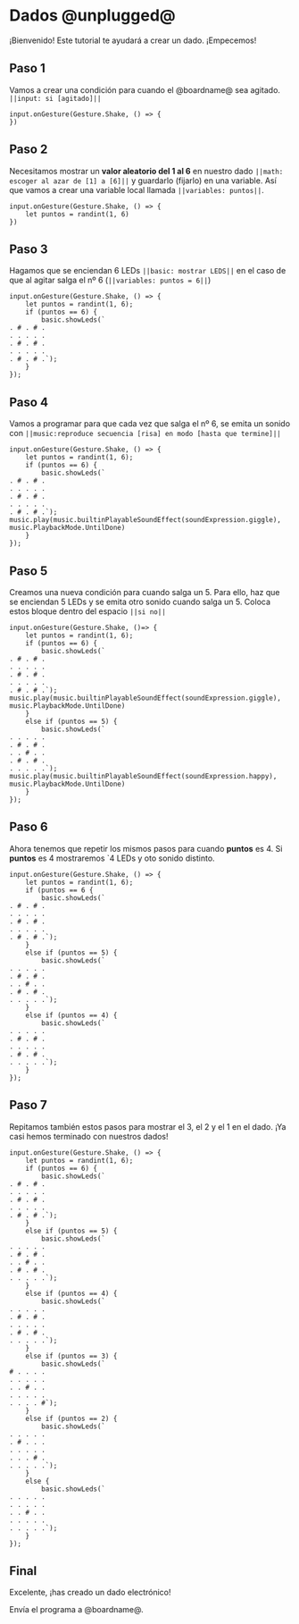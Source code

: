 # Dados @unplugged@


¡Bienvenido! Este tutorial te ayudará a crear un dado. ¡Empecemos!

## Paso 1

Vamos a crear una condición para cuando el @boardname@ sea agitado. ``||input: si [agitado]||``


```blocks
input.onGesture(Gesture.Shake, () => {
})
```

## Paso 2

Necesitamos mostrar un **valor aleatorio del 1 al 6** en nuestro dado ``||math: escoger al azar de [1] a [6]||`` y guardarlo (fijarlo) en una variable. Así que vamos a crear una variable local llamada ``||variables: puntos||``.

```blocks
input.onGesture(Gesture.Shake, () => {
    let puntos = randint(1, 6)
})
```

## Paso 3

Hagamos que se enciendan 6 LEDs ``||basic: mostrar LEDS||`` en el caso de que al agitar salga el nº 6 (``||variables: puntos = 6||``)


```blocks
input.onGesture(Gesture.Shake, () => {
    let puntos = randint(1, 6);
    if (puntos == 6) {
        basic.showLeds(`
. # . # .
. . . . .
. # . # .
. . . . .
. # . # .`);
    }
});
```

## Paso 4

Vamos a programar para que cada vez que salga el nº 6, se emita un sonido con ``||music:reproduce secuencia [risa] en modo [hasta que termine]||``

```blocks
input.onGesture(Gesture.Shake, () => {
    let puntos = randint(1, 6);
    if (puntos == 6) {
        basic.showLeds(`
. # . # .
. . . . .
. # . # .
. . . . .
. # . # .`);
music.play(music.builtinPlayableSoundEffect(soundExpression.giggle), music.PlaybackMode.UntilDone)
    }
});
```


## Paso 5

Creamos una nueva condición para cuando salga un 5. Para ello, haz que se enciendan 5 LEDs y se emita otro sonido cuando salga un 5. Coloca estos bloque dentro del espacio ``||si no||``


```blocks
input.onGesture(Gesture.Shake, ()=> {
    let puntos = randint(1, 6);
    if (puntos == 6) {
        basic.showLeds(`
. # . # .
. . . . .
. # . # .
. . . . .
. # . # .`);
music.play(music.builtinPlayableSoundEffect(soundExpression.giggle), music.PlaybackMode.UntilDone)
    }
    else if (puntos == 5) {
        basic.showLeds(`
. . . . .
. # . # .
. . # . .
. # . # .
. . . . .`);
music.play(music.builtinPlayableSoundEffect(soundExpression.happy), music.PlaybackMode.UntilDone)
    }
});

```
## Paso 6

Ahora tenemos que repetir los mismos pasos para cuando **puntos** es 4. Si **puntos** es 4 mostraremos `4 LEDs y oto sonido distinto.


```blocks
input.onGesture(Gesture.Shake, () => {
    let puntos = randint(1, 6);
    if (puntos == 6 {
        basic.showLeds(`
. # . # .
. . . . .
. # . # .
. . . . .
. # . # .`);
    }
    else if (puntos == 5) {
        basic.showLeds(`
. . . . .
. # . # .
. . # . .
. # . # .
. . . . .`);
    }
    else if (puntos == 4) {
        basic.showLeds(`
. . . . .
. # . # .
. . . . .
. # . # .
. . . . .`);
    }
});
```

## Paso 7

Repitamos también estos pasos para mostrar el 3, el 2 y el 1 en el dado. ¡Ya casi hemos terminado con nuestros dados!

```blocks
input.onGesture(Gesture.Shake, () => {
    let puntos = randint(1, 6);
    if (puntos == 6) {
        basic.showLeds(`
. # . # .
. . . . .
. # . # .
. . . . .
. # . # .`);
    }
    else if (puntos == 5) {
        basic.showLeds(`
. . . . .
. # . # .
. . # . .
. # . # .
. . . . .`);
    }
    else if (puntos == 4) {
        basic.showLeds(`
. . . . .
. # . # .
. . . . .
. # . # .
. . . . .`);
    }
    else if (puntos == 3) {
        basic.showLeds(`
# . . . .
. . . . .
. . # . .
. . . . .
. . . . #`);
    }
    else if (puntos == 2) {
        basic.showLeds(`
. . . . .
. # . . .
. . . . .
. . . # .
. . . . .`);
    }
    else {
        basic.showLeds(`
. . . . .
. . . . .
. . # . .
. . . . .
. . . . .`);
    }
});
```

## Final

Excelente, ¡has creado un dado electrónico!

Envía el programa a @boardname@.